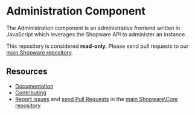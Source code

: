 Administration Component
========================

The Administration component is an administrative frontend written in JavaScript which 
leverages the Shopware API to administer an instance.

This repository is considered **read-only**. Please send pull requests
to our [main Shopware repository](https://github.com/shopware/shopware).

Resources
---------

  * [Documentation](https://developer.shopware.com)
  * [Contributing](https://developer.shopware.com/docs/resources/guidelines/code/contribution.html)
  * [Report issues](https://github.com/shopware/shopware/issues) and
    [send Pull Requests](https://github.com/shopware/shopware/pulls)
    in the [main Shopware\Core repository](https://github.com/shopware/shopware)
